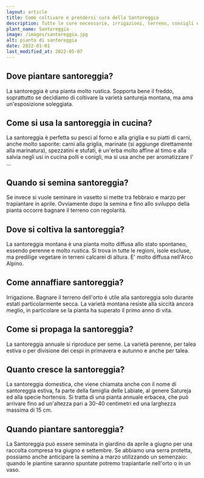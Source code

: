 ```yaml
---
layout: article
title: Come coltivare e prendersi cura della Santoreggia
description: Tutte le cure necessarie, irrigazioni, terreno, consigli e molto altro sulla coltivazione della Santoreggia
plant_name: Santoreggia
image: /images/santoreggia.jpg
alt: pianta di santoreggia
date: 2022-01-01
last_modified_at: 2022-05-07
---
```


## Dove piantare santoreggia?

 La santoreggia è una pianta molto rustica. Sopporta bene il freddo, soprattutto se decidiamo di coltivare la varietà santureja montana, ma ama un'esposizione soleggiata.

## Come si usa la santoreggia in cucina?

La santoreggia è perfetta su pesci al forno e alla griglia e su piatti di carni, anche molto saporite: carni alla griglia, marinate (si aggiunge direttamente alla marinatura), spezzatini e stufati, è un'erba molto affine al timo e alla salvia negli usi in cucina polli e conigli, ma si usa anche per aromatizzare l' ...

## Quando si semina santoreggia?

 Se invece si vuole seminare in vasetto si mette tra febbraio e marzo per trapiantare in aprile. Ovviamente dopo la semina e fino allo sviluppo della pianta occorre bagnare il terreno con regolarità.

## Dove si coltiva la santoreggia?

La santoreggia montana è una pianta molto diffusa allo stato spontaneo, essendo perenne e molto rustica. Si trova in tutte le regioni, isole escluse, ma predilige vegetare in terreni calcarei di altura. E' molto diffusa nell'Arco Alpino.

## Come annaffiare santoreggia?

Irrigazione. Bagnare il terreno dell'orto è utile alla santoreggia solo durante estati particolarmente secca. La varietà montana resiste alla siccità ancora meglio, in particolare se la pianta ha superato il primo anno di vita.

## Come si propaga la santoreggia?

 La santoreggia annuale si riproduce per seme. La varietà perenne, per talea estiva o per divisione dei cespi in primavera e autunno e anche per talea.

## Quanto cresce la santoreggia?

La santoreggia domestica, che viene chiamata anche con il nome di santoreggia estiva, fa parte della famiglia delle Labiate, al genere Satureja ed alla specie hortensis. Si tratta di una pianta annuale erbacea, che può arrivare fino ad un'altezza pari a 30-40 centimetri ed una larghezza massima di 15 cm.

## Quando piantare santoreggia?

La Santoreggia può essere seminata in giardino da aprile a giugno per una raccolta compresa tra giugno e settembre. Se abbiamo una serra protetta, possiamo anche anticipare la semina a marzo utilizzando un semenzaio: quando le piantine saranno spuntate potremo trapiantarle nell'orto o in un vaso.

